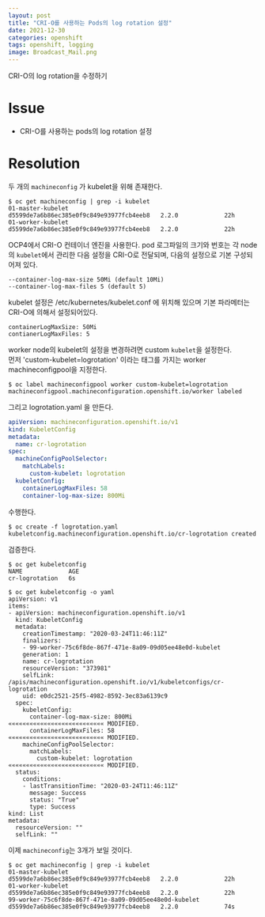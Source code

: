 ```yaml
---
layout: post
title: "CRI-O를 사용하는 Pods의 log rotation 설정"
date: 2021-12-30
categories: openshift
tags: openshift, logging
image: Broadcast_Mail.png
---
```

CRI-O의 log rotation을 수정하기

# Issue
- CRI-O를 사용하는 pods의 log rotation 설정

# Resolution

두 개의 `machineconfig` 가 kubelet을 위해 존재한다.
~~~
$ oc get machineconfig | grep -i kubelet
01-master-kubelet                                           d5599de7a6b86ec385e0f9c849e93977fcb4eeb8   2.2.0             22h
01-worker-kubelet                                           d5599de7a6b86ec385e0f9c849e93977fcb4eeb8   2.2.0             22h
~~~

OCP4에서 CRI-O 컨테이너 엔진을 사용한다.
pod 로그파일의 크기와 번호는 각 node의 `kubelet`에서 관리한 다음 설정을 CRI-O로 전달되며, 다음의 설정으로 기본 구성되어져 있다.
~~~
--container-log-max-size 50Mi (default 10Mi)
--container-log-max-files 5 (default 5)
~~~
kubelet 설정은 /etc/kubernetes/kubelet.conf 에 위치해 있으며 기본 파라메터는 CRI-O에 의해서 설정되어있다.
~~~
containerLogMaxSize: 50Mi
contianerLogMaxFiles: 5
~~~


worker node의 kubelet의 설정을 변경하려면 custom `kubelet`을 설정한다.   
먼저 'custom-kubelet=logrotation' 이라는 태그를 가지는 worker machineconfigpool을 지정한다.
~~~
$ oc label machineconfigpool worker custom-kubelet=logrotation
machineconfigpool.machineconfiguration.openshift.io/worker labeled
~~~

그리고 logrotation.yaml 을 만든다.
~~~yaml 
apiVersion: machineconfiguration.openshift.io/v1
kind: KubeletConfig
metadata:
  name: cr-logrotation
spec:
  machineConfigPoolSelector:
    matchLabels:
      custom-kubelet: logrotation
  kubeletConfig:
    containerLogMaxFiles: 58
    container-log-max-size: 800Mi
~~~

수행한다.
~~~
$ oc create -f logrotation.yaml
kubeletconfig.machineconfiguration.openshift.io/cr-logrotation created
~~~

검증한다.
~~~
$ oc get kubeletconfig
NAME             AGE
cr-logrotation   6s

$ oc get kubeletconfig -o yaml
apiVersion: v1
items:
- apiVersion: machineconfiguration.openshift.io/v1
  kind: KubeletConfig
  metadata:
    creationTimestamp: "2020-03-24T11:46:11Z"
    finalizers:
    - 99-worker-75c6f8de-867f-471e-8a09-09d05ee48e0d-kubelet
    generation: 1
    name: cr-logrotation
    resourceVersion: "373981"
    selfLink: /apis/machineconfiguration.openshift.io/v1/kubeletconfigs/cr-logrotation
    uid: e0dc2521-25f5-4982-8592-3ec83a6139c9
  spec:
    kubeletConfig:
      container-log-max-size: 800Mi                  ««««««««««««««««««««««««««« MODIFIED.
      containerLogMaxFiles: 58                      ««««««««««««««««««««««««««« MODIFIED.
    machineConfigPoolSelector:
      matchLabels:
        custom-kubelet: logrotation                   ««««««««««««««««««««««««««« MODIFIED.
  status:
    conditions:
    - lastTransitionTime: "2020-03-24T11:46:11Z"
      message: Success
      status: "True"
      type: Success
kind: List
metadata:
  resourceVersion: ""
  selfLink: ""
~~~

이제 `machineconfig`는 3개가 보일 것이다.
~~~
$ oc get machineconfig | grep -i kubelet
01-master-kubelet                                           d5599de7a6b86ec385e0f9c849e93977fcb4eeb8   2.2.0             22h
01-worker-kubelet                                           d5599de7a6b86ec385e0f9c849e93977fcb4eeb8   2.2.0             22h
99-worker-75c6f8de-867f-471e-8a09-09d05ee48e0d-kubelet      d5599de7a6b86ec385e0f9c849e93977fcb4eeb8   2.2.0             74s
~~~






